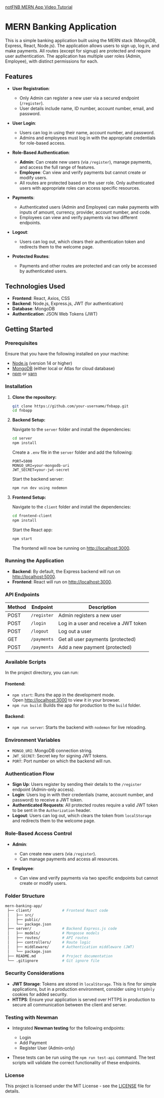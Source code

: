 [notFNB MERN App Video Tutorial](https://www.veed.io/view/9c200a6d-c81e-4372-b67e-9c3a02046d7a?panel=share)

# MERN Banking Application

This is a simple banking application built using the MERN stack (MongoDB, Express, React, Node.js). The application allows users to sign up, log in, and make payments. All routes (except for signup) are protected and require user authentication. The application has multiple user roles (Admin, Employee), with distinct permissions for each.

## Features
- **User Registration**: 
  - Only Admin can register a new user via a secured endpoint (`/register`).
  - User details include name, ID number, account number, email, and password.
  
- **User Login**: 
  - Users can log in using their name, account number, and password. 
  - Admins and employees must log in with the appropriate credentials for role-based access.

- **Role-Based Authentication**: 
  - **Admin**: Can create new users (via `/register`), manage payments, and access the full range of features.
  - **Employee**: Can view and verify payments but cannot create or modify users.
  - All routes are protected based on the user role. Only authenticated users with appropriate roles can access specific resources.
  
- **Payments**: 
  - Authenticated users (Admin and Employee) can make payments with inputs of amount, currency, provider, account number, and code.
  - Employees can view and verify payments via two different endpoints.

- **Logout**: 
  - Users can log out, which clears their authentication token and redirects them to the welcome page.

- **Protected Routes**: 
  - Payments and other routes are protected and can only be accessed by authenticated users.

## Technologies Used
- **Frontend**: React, Axios, CSS
- **Backend**: Node.js, Express.js, JWT (for authentication)
- **Database**: MongoDB
- **Authentication**: JSON Web Tokens (JWT)

## Getting Started

### Prerequisites
Ensure that you have the following installed on your machine:
- [Node.js](https://nodejs.org/) (version 14 or higher)
- [MongoDB](https://www.mongodb.com/try/download/community) (either local or Atlas for cloud database)
- [npm](https://www.npmjs.com/get-npm) or [yarn](https://classic.yarnpkg.com/en/docs/install)

### Installation

1. **Clone the repository:**

   ```bash
   git clone https://github.com/your-username/fnbapp.git
   cd fnbapp


2. **Backend Setup:**

   Navigate to the `server` folder and install the dependencies:

   ```bash
   cd server
   npm install
   ```

   Create a `.env` file in the `server` folder and add the following:

   ```env
   PORT=5000
   MONGO_URI=your-mongodb-uri
   JWT_SECRET=your-jwt-secret
   ```

   Start the backend server:

   ```bash
   npm run dev using nodemon
   ```

3. **Frontend Setup:**

   Navigate to the `client` folder and install the dependencies:

   ```bash
   cd frontend-client
   npm install
   ```

   Start the React app:

   ```bash
   npm start
   ```

   The frontend will now be running on [http://localhost:3000](http://localhost:3000).

### Running the Application

- **Backend**: By default, the Express backend will run on [http://localhost:5000](http://localhost:5000).
- **Frontend**: React will run on [http://localhost:3000](http://localhost:3000).

### API Endpoints

| Method | Endpoint           | Description                           |
|--------|--------------------|---------------------------------------|
| POST   | `/register`         | Admin registers a new user            |
| POST   | `/login`            | Log in a user and receive a JWT token |
| POST   | `/logout`           | Log out a user                        |
| GET    | `/payments`         | Get all user payments (protected)     |
| POST   | `/payments`         | Add a new payment (protected)         |

### Available Scripts

In the project directory, you can run:

#### Frontend:
- `npm start`: Runs the app in the development mode.<br>
  Open [http://localhost:3000](http://localhost:3000) to view it in your browser.
- `npm run build`: Builds the app for production to the `build` folder.<br>

#### Backend:
- `npm run server`: Starts the backend with `nodemon` for live reloading.

### Environment Variables

- `MONGO_URI`: MongoDB connection string.
- `JWT_SECRET`: Secret key for signing JWT tokens.
- `PORT`: Port number on which the backend will run.

### Authentication Flow

- **Sign Up**: Users register by sending their details to the `/register` endpoint (Admin-only access).
- **Login**: Users log in with their credentials (name, account number, and password) to receive a JWT token.
- **Authenticated Requests**: All protected routes require a valid JWT token to be sent in the `Authorization` header.
- **Logout**: Users can log out, which clears the token from `localStorage` and redirects them to the welcome page.

### Role-Based Access Control

- **Admin**:
  - Can create new users (via `/register`).
  - Can manage payments and access all resources.
  
- **Employee**:
  - Can view and verify payments via two specific endpoints but cannot create or modify users.
  
### Folder Structure

```bash
mern-banking-app/
 ├── client/              # Frontend React code
 │   ├── src/
 │   ├── public/
 │   └── package.json
 ├── server/              # Backend Express.js code
 │   ├── models/          # Mongoose models
 │   ├── routes/          # API routes
 │   ├── controllers/     # Route logic
 │   ├── middleware/      # Authentication middleware (JWT)
 │   └── package.json
 ├── README.md            # Project documentation
 └── .gitignore           # Git ignore file
```

### Security Considerations

- **JWT Storage**: Tokens are stored in `localStorage`. This is fine for simple applications, but in a production environment, consider using `httpOnly` cookies for added security.
- **HTTPS**: Ensure your application is served over HTTPS in production to secure all communication between the client and server.

### Testing with Newman

- Integrated **Newman testing** for the following endpoints:
  - Login
  - Add Payment
  - Register User (Admin-only)

- These tests can be run using the `npm run test-api` command. The test scripts will validate the correct functionality of these endpoints.

### License

This project is licensed under the MIT License - see the [LICENSE](LICENSE) file for details.

